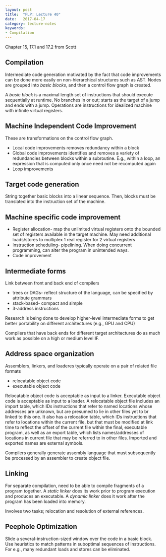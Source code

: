 ```yaml
---
layout: post
title:  "PLP: Lecture 40"
date:   2017-04-17
category: lecture-notes
keywords:
- Compilation
---
```


Chapter 15, 17.1 and 17.2 from Scott

## Compilation

Intermediate code generation motivated by the fact that code improvements can be done more easily on non-hierarchical structures such as AST. Nodes are grouped into *basic blocks*, and then a control flow graph is created.

A *basic block* is a maximal length set of instructions that should execute sequentially at runtime. No branches in or out; starts as the target of a jump and ends with a jump. Operations are instructions for idealized machine with infinite virtual registers.

## Machine Independent Code Improvement

These are transformations on the control flow graph.

* Local code improvements removes redundancy within a block
* Global code improvements identifies and removes a variety of redundancies between blocks within a subroutine. E.g., within a loop, an expression that is computed only once need not be recomputed again 
* Loop improvements

## Target code generation

String together basic blocks into a linear sequence. Then, blocks must be translated into the instruction set of the machine. 

## Machine specific code improvement

* Register allocation- map the unlimited virtual registers onto the bounded set of registers available in the target machine. May need additional loads/stores to multiplex 1 real register for 2 virtual registers
* Instruction scheduling- pipelining. When doing concurrent programming, can alter the program in unintended ways. 
* Code improvement

## Intermediate forms

Link between front and back end of compilers

* trees or DAGs- reflect structure of the language, can be specified by attribute grammars
* stack-based- compact and simple
* 3-address instructions

Research is being done to develop higher-level intermediate forms to get better portability on different architectures (e.g., GPU and CPU)

Compilers that have back ends for different target architectures do as much work as possible on a high or medium level IF.

## Address space organization

Assemblers, linkers, and loaderes typically operate on a pair of related file formats

* relocatable object code
* executable object code

Relocatable object code is acceptable as input to a linker. Executable object code is acceptable as input to a loader. A relocatable object file includes an import table, which IDs instructions that refer to named locations whose addresses are unknown, but are presumed to lie in other files yet to br linked to this one. It also has a relocation table, which IDs instructions that refer to locations within the current file, but that must be modified at link time to reflect the offset of the current file within the final, executable program, as well as an export table, which lists names/addresses of locations in current file that may be referred to in other files. Imported and exported names are external symbols.

Compilers generally generate assembly language that must subsequently be processed by an assembler to create object file. 

## Linking

For separate compilation, need to be able to compile fragments of a program together. A *static linker* does its work prior to program execution and produces an executable. A *dynamic linker* does it work after the program has been loaded into memory.

Involves two tasks; relocation and resolution of external references. 

## Peephole Optimization

Slide a several-instruction-sized window over the code in a basic block. Use heuristics to match patterns in suboptimal sequences of instructions. For e.g., many redundant loads and stores can be eliminated.